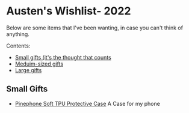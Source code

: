 # Austen's Wishlist- 2022

Below are some items that I've been wanting, in case you can't think of anything.

Contents:
- [Small gifts (it's the thought that counts](#small-gifts)
- [Meduim-sized gifts](#medium-sized-gifts)
- [Large gifts](#large-gifts)

## Small Gifts

- [Pinephone Soft TPU Protective Case](https://pine64.com/product/pinephone-soft-tpu-protective-case/)
    A Case for my phone
